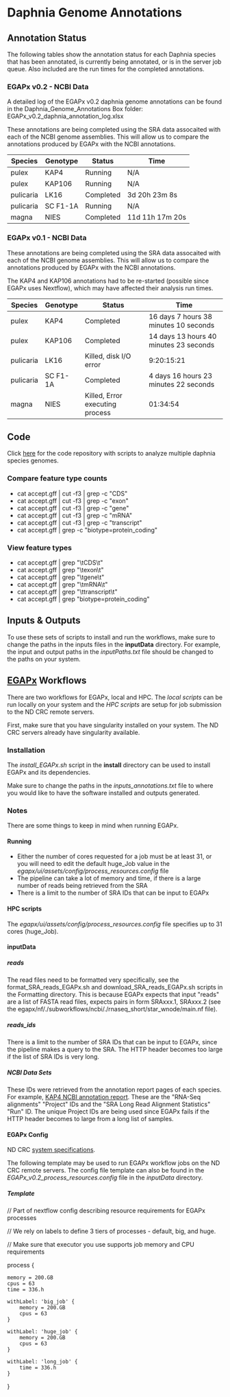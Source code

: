# Daphnia Genome Annotations

## Annotation Status

The following tables show the annotation status for each Daphnia species that has been annotated, is currently being annotated, or is in the server job queue. Also included are the run times for the completed annotations.

### EGAPx v0.2 - NCBI Data

A detailed log of the EGAPx v0.2 daphnia genome annotations can be found in the 
Daphnia\_Genome\_Annotations Box folder: EGAPx\_v0.2\_daphnia\_annotation\_log.xlsx

These annotations are being completed using the SRA data assocaited with each of the NCBI genome assemblies. This will allow us to compare the annotations produced by EGAPx with the NCBI annotations.

| Species | Genotype | Status | Time |
| --- | --- | --- | --- |
| pulex | KAP4 | Running | N/A |
| pulex | KAP106 | Running | N/A |
| pulicaria | LK16 | Completed | 3d 20h 23m 8s |
| pulicaria | SC F1-1A | Running | N/A |
| magna | NIES | Completed | 11d 11h 17m 20s |

### EGAPx v0.1 - NCBI Data

These annotations are being completed using the SRA data assocaited with each of the NCBI genome assemblies. This will allow us to compare the annotations produced by EGAPx with the NCBI annotations.

The KAP4 and KAP106 annotations had to be re-started (possible since EGAPx uses Nextflow), which may have affected their analysis run times.

| Species | Genotype | Status | Time |
| --- | --- | --- | --- |
| pulex | KAP4 | Completed | 16 days	7 hours	38 minutes	10 seconds |
| pulex | KAP106 | Completed | 14 days	13 hours	40 minutes	23 seconds |
| pulicaria | LK16 | Killed, disk I/O error | 9:20:15:21 |
| pulicaria | SC F1-1A | Completed | 4 days 16 hours 23 minutes 22 seconds |
| magna | NIES | Killed, Error executing process | 01:34:54 |

## Code

Click [here](https://github.com/ElizabethBrooks/DaphniaGenomics_MultiGenome) for the code repository with scripts to analyze multiple daphnia species genomes.

### Compare feature type counts
- cat accept.gff | cut -f3 | grep -c "CDS"
- cat accept.gff | cut -f3 | grep -c "exon"
- cat accept.gff | cut -f3 | grep -c "gene"
- cat accept.gff | cut -f3 | grep -c "mRNA"
- cat accept.gff | cut -f3 | grep -c "transcript"
- cat accept.gff | grep -c "biotype=protein_coding" 

### View feature types
- cat accept.gff | grep "\tCDS\t"
- cat accept.gff | grep "\texon\t"
- cat accept.gff | grep "\tgene\t"
- cat accept.gff | grep "\tmRNA\t"
- cat accept.gff | grep "\ttranscript\t"
- cat accept.gff | grep "biotype=protein_coding" 

## Inputs & Outputs

To use these sets of scripts to install and run the workflows, make sure to change the paths in the inputs files in the <b>inputData</b> directory. For example, the input and output paths in the <i>inputPaths.txt</i> file should be changed to the paths on your system.

## [EGAPx](https://github.com/ncbi/egapx/) Workflows
There are two workflows for EGAPx, local and HPC. The <i>local scripts</i> can be run locally on your system and the <i>HPC scripts</i> are setup for job submission to the ND CRC remote servers.

First, make sure that you have singularity installed on your system. The ND CRC servers already have singularity available.

### Installation
The <i>install_EGAPx.sh</i> script in the <b>install</b> directory can be used to install EGAPx and its dependencies. 

Make sure to change the paths in the <i>inputs_annotations.txt</i> file to where you would like to have the software installed and outputs generated.

### Notes
There are some things to keep in mind when running EGAPx.

#### Running
- Either the number of cores requested for a job must be at least 31, or you will need to edit the default huge_Job value in the <i>egapx/ui/assets/config/process_resources.config</i> file
- The pipeline can take a lot of memory and time, if there is a large number of reads being retrieved from the SRA
- There is a limit to the number of SRA IDs that can be input to EGAPx

#### HPC scripts
The <i>egapx/ui/assets/config/process_resources.config</i> file specifies up to 31 cores (huge_Job).

#### inputData

##### reads
The read files need to be formatted very specifically, see the format_SRA_reads_EGAPx.sh and download_SRA_reads_EGAPx.sh scripts in the Formatting directory. This is because EGAPx expects that input "reads" are a list of FASTA read files, expects pairs in form SRAxxx.1, SRAxxx.2 (see the egapx/nf/./subworkflows/ncbi/./rnaseq_short/star_wnode/main.nf file).

##### reads_ids
There is a limit to the number of SRA IDs that can be input to EGAPx, since the pipeline makes a query to the SRA. The HTTP header becomes too large if the list of SRA IDs is very long. 

##### NCBI Data Sets
These IDs were retrieved from the annotation report pages of each species. For example, [KAP4 NCBI annotation report](https://www.ncbi.nlm.nih.gov/refseq/annotation_euk/Daphnia_pulex/100/). These are the "RNA-Seq alignments" "Project" IDs and the "SRA Long Read Alignment Statistics" "Run" ID. The unique Project IDs are being used since EGAPx fails if the HTTP header becomes to large from a long list of samples.

#### EGAPx Config
ND CRC [system specifications](https://docs.crc.nd.edu/new_user/quick_start.html).

The following template may be used to run EGAPx workflow jobs on the ND CRC remote servers. The config file template can also be found in the <i>EGAPx_v0.2_process_resources.config</i> file in the <i>inputData</i> directory.

##### Template
// Part of nextflow config describing resource requirements for EGAPx processes

// We rely on labels to define 3 tiers of processes - default, big, and huge.

// Make sure that executor you use supports job memory and CPU requirements

process {

    memory = 200.GB
    cpus = 63
    time = 336.h

    withLabel: 'big_job' {
        memory = 200.GB
        cpus = 63
    }

    withLabel: 'huge_job' {
        memory = 200.GB
        cpus = 63
    }

    withLabel: 'long_job' {
        time = 336.h
    }
}

